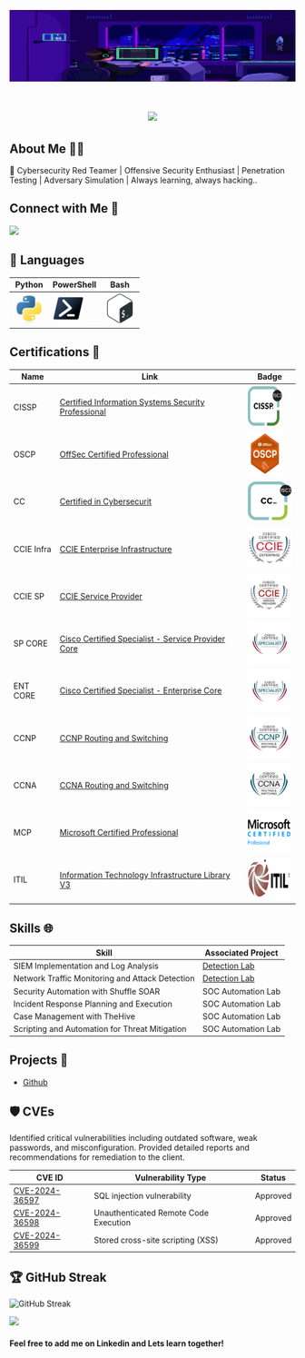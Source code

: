 ![Your Alt Text](assets/aslsec.gif)

<h1 align="center">
    <img src="https://readme-typing-svg.herokuapp.com/?font=Righteous&size=35&center=true&vCenter=true&width=500&height=70&duration=4000&lines=Hi+There!+👋;+I'm+Aslam+Anwar!;" />
</h1>

## About Me 🕵️‍♂️
🔐 Cybersecurity Red Teamer | Offensive Security Enthusiast | Penetration Testing | Adversary Simulation | Always learning, always hacking..

## Connect with Me 🤝
<a href="https://www.linkedin.com/in/aslam-mahimkar-642a74139/" target="_blank"><img src="https://img.shields.io/badge/-LinkedIn-%230077B5?style=for-the-badge&logo=linkedin&logoColor=white" target="_blank"></a> 

 
## 🚀 Languages
| Python | PowerShell | Bash |
|----------|----------|----------|
|  <img src="https://github.com/devicons/devicon/blob/master/icons/python/python-original.svg" title="Python"  alt="Python" width="55" height="55"/> |  <img src="https://github.com/devicons/devicon/blob/master/icons/powershell/powershell-original.svg" title="PowerShell" alt="PowerShell" width="55" height="55"/> |  <img src="https://github.com/devicons/devicon/blob/master/icons/bash/bash-original.svg" title="Bash"  alt="Bash" width="55" height="55"/> |

## Certifications 📑

| Name        | Link                                                                                           | Badge |
|-------------|------------------------------------------------------------------------------------------------|-------|
| CISSP        | [Certified Information Systems Security Professional](https://www.credly.com/badges/8d82a1ec-1772-4861-8b09-1733363294e3/public_url)       | <img src="https://github.com/AslamMahi/AslamMahi/blob/main/assets/CISSP.png" alt="CISSP" width="60" height="75"/> |
| OSCP     | [OffSec Certified Professional](https://api.accredible.com/v1/frontend/credential_website_embed_image/badge/83780661) | <img src="https://github.com/AslamMahi/AslamMahi/blob/main/assets/OSCP.png" alt="OSCP" width="60" height="75"/> |
| CC        | [Certified in Cybersecurit](https://www.credly.com/badges/4101a4a4-4b1c-4a4d-9a77-af1e29e31b70/public_url)                       | <img src="https://github.com/AslamMahi/AslamMahi/blob/main/assets/CC.png" alt="CC" width="80" height="75"/> |
| CCIE Infra       | [CCIE Enterprise Infrastructure](https://www.alteredsecurity.com/redteamlab)                        | <img src="https://github.com/AslamMahi/AslamMahi/blob/main/assets/CCIE INFRA.png" alt="CCIE INFRA" width="80" height="75"/> |
| CCIE SP        | [CCIE Service Provider](https://www.credly.com/badges/7f08548d-ffb9-4872-bb22-16fc0b15534f/public_url)   | <img src="https://github.com/AslamMahi/AslamMahi/blob/main/assets/CCIE SP.png" alt="CCIE SP" width="75" height="75"/> |
| SP CORE     | [Cisco Certified Specialist - Service Provider Core](https://www.credly.com/badges/79dd8fe3-4477-45c8-979c-dd8af93593b0/public_url)            | <img src="https://github.com/AslamMahi/AslamMahi/blob/main/assets/SP CORE.png" alt="SP CORE" width="75" height="75"/> |
| ENT CORE     | [Cisco Certified Specialist - Enterprise Core](https://www.credly.com/badges/c17ea791-0fa8-4abb-830e-c3e0a05b1b4a/public_url)            | <img src="https://github.com/AslamMahi/AslamMahi/blob/main/assets/ENTERP CORE.png" alt="ENTERP CORE" width="75" height="75"/> |
| CCNP     | [CCNP Routing and Switching](https://www.credly.com/badges/23368130-7b49-4211-a63e-45fbc1b44e7f/public_url)            | <img src="https://github.com/AslamMahi/AslamMahi/blob/main/assets/CCNP.png" alt="CCNP" width="75" height="75"/> |
| CCNA      | [CCNA Routing and Switching](https://www.credly.com/badges/adeb8207-08f1-4880-8a94-9fa0de829f13/public_url)            | <img src="https://github.com/AslamMahi/AslamMahi/blob/main/assets/CCNA.png" alt="CCNA" width="75" height="75"/> |
| MCP      | [Microsoft Certified Professional](https://trainingsupport.microsoft.com/en-us/mcp/forum/all/about-microsoft-certified-professional-mcp/91d47cac-31e2-42f1-9cb9-54c533fcf69d)            | <img src="https://github.com/AslamMahi/AslamMahi/blob/main/assets/MCP.png" alt="MCP" width="75" height="75"/> |
| ITIL      | [Information Technology Infrastructure Library V3](https://www.axelos.com/certifications/itil-service-management/itil-4-foundation)            | <img src="https://github.com/AslamMahi/AslamMahi/blob/main/assets/ITIL V3.png" alt="CITIL V3" width="75" height="75"/> |

## Skills 🌐

| Skill                                         | Associated Project         |
|-----------------------------------------------|----------------------------|
| SIEM Implementation and Log Analysis          | <a href="https://google.com">Detection Lab</a>|
| Network Traffic Monitoring and Attack Detection | <a href="https://google.com">Detection Lab</a>|
| Security Automation with Shuffle SOAR         | SOC Automation Lab|
| Incident Response Planning and Execution      | SOC Automation Lab|
| Case Management with TheHive                  | SOC Automation Lab|
| Scripting and Automation for Threat Mitigation | SOC Automation Lab|

## Projects 🚀
- [Github](https://aslsec.github.io)

## 🛡️ CVEs

Identified critical vulnerabilities including outdated software, weak passwords, and misconfiguration. Provided detailed reports and recommendations for remediation to the client.

| CVE ID                                   | Vulnerability Type                        | Status    |
|------------------------------------------|-------------------------------------------|-----------|
| [CVE-2024-36597](https://github.com/AslamMahi/CVE-Aslam-Mahi/blob/main/AEGON%20LIFE%20v1.0%20Life%20Insurance%20Management%20System/CVE-2024-36597) | SQL injection vulnerability              | Approved  |
| [CVE-2024-36598](https://github.com/AslamMahi/CVE-Aslam-Mahi/blob/main/AEGON%20LIFE%20v1.0%20Life%20Insurance%20Management%20System/CVE-2024-36598) | Unauthenticated Remote Code Execution                             | Approved  |
| [CVE-2024-36599](https://github.com/AslamMahi/CVE-Aslam-Mahi/blob/main/AEGON%20LIFE%20v1.0%20Life%20Insurance%20Management%20System/CVE-2024-36599) | Stored cross-site scripting (XSS)            | Approved  |


## 🏆 GitHub Streak
![GitHub Streak](https://github-readme-streak-stats.herokuapp.com/?user=kaliankhe&theme=radical)

[![](https://visitcount.itsvg.in/api?id=kaliankhe&icon=0&color=0)](https://visitcount.itsvg.in)

<!-- Proudly created with GPRM ( https://gprm.itsvg.in ) -->

#### Feel free to add me on Linkedin and Lets learn together!
